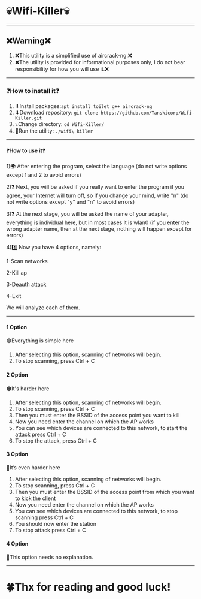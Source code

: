 # 💀Wifi-Killer💀
***
## ❌Warning❌
1) ❌This utility is a simplified use of aircrack-ng.❌
2) ❌The utility is provided for informational purposes only, I do not bear responsibility for how you will use it.❌
***
### ❓How to install it❓
1) ⬇Install packages:`apt install toilet g++ aircrack-ng`
2) ⬇Download repository: `git clone https://github.com/Tanskicorp/Wifi-Killer.git`
3) ⤵Change directory: `cd Wifi-Killer/`
4) 🔴Run the utility: `./wifi\ killer`
***
#### ❓How to use it❓
1)🌍 After entering the program, select the language (do not write options except 1 and 2 to avoid errors)

2)❓ Next, you will be asked if you really want to enter the program if you agree, your Internet will turn off, so if you change your mind, write "n" (do not write options except "y" and "n" to avoid errors)

3)❓ At the next stage, you will be asked the name of your adapter, everything is individual here, but in most cases it is wlan0 (if you enter the wrong adapter name, then at the next stage, nothing will happen except for errors)

4)4️⃣ Now you have 4 options, namely:

1-Scan networks

2-Kill ap

3-Deauth attack

4-Exit

We will analyze each of them.
***
#### 1 Option
🟢Everything is simple here
1) After selecting this option, scanning of networks will begin. 
2) To stop scanning, press Ctrl + C
#### 2 Option
🟠It's harder here
1) After selecting this option, scanning of networks will begin. 
2) To stop scanning, press Ctrl + C
3) Then you must enter the BSSID of the access point you want to kill
4) Now you need enter the channel on which the AP works
5) You can see which devices are connected to this network, to start the attack press Ctrl + C
6) To stop the attack, press Ctrl + C
#### 3 Option
🔴It’s even harder here
1) After selecting this option, scanning of networks will begin. 
2) To stop scanning, press Ctrl + C
3) Then you must enter the BSSID of the access point from which you want to kick the client
4) Now you need enter the channel on which the AP works
5) You can see which devices are connected to this network, to stop scanning press Ctrl + C
6) You should now enter the station
7) To stop attack press Ctrl + C
#### 4 Option
🔵This option needs no explanation.
***
# 🍀Thx for reading and good luck!



